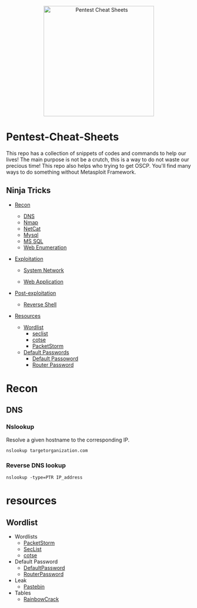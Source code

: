 <p align="center">
  <img src="https://github.com/Kitsun3Sec/Pentest-Cheat-Sheets/blob/master/CheatSheets/28533648.png" alt="Pentest Cheat Sheets" width="300" />
</p>

# Pentest-Cheat-Sheets
This repo has a collection of snippets of codes and commands to help our lives!
The main purpose is not be a crutch, this is a way to do not waste our precious time!
This repo also helps who trying to get OSCP. You'll find many ways to do something without Metasploit Framework.

## Ninja Tricks

- [Recon](#recon)
  - [DNS](#dns)
  - [Nmap](#nmap)
  - [NetCat](#netcat)
  - [Mysql](#mysql)
  - [MS SQL](#ms-sql)
  - [Web Enumeration](#web-enumeration)
- [Exploitation](#exploitation)
  - [System Network](#system-network)

  - [Web Application](#web-application)

- [Post-exploitation](#post-exploitation)
  - [Reverse Shell](#reverse-shell)

- [Resources](#resources)
  - [Wordlist](#wordlist)
    - [seclist](#seclist)
    - [cotse](#cotse)
    - [PacketStorm](#packetstorm)
  - [Default Passwords](#default-passwords)
    - [Default Passoword](#default-password)
    - [Router Password](#Router-password)


# Recon

## DNS

### Nslookup

Resolve a given hostname to the corresponding IP.

```shell
nslookup targetorganization.com
```

### Reverse DNS lookup

```shell
nslookup -type=PTR IP_address
```
# resources

## Wordlist

* Wordlists
  * [PacketStorm](https://packetstormsecurity.com/Crackers/wordlists/dictionaries/)
  * [SecList](https://github.com/danielmiessler/SecLists)
  * [cotse](http://www.cotse.com/tools/wordlists1.htm)
* Default Password
  * [DefaultPassword](http://www.defaultpassword.com/)
  * [RouterPassword](http://www.routerpasswords.com/)
* Leak
  * [Pastebin](https://pastebin.com)
* Tables
  * [RainbowCrack](https://project-rainbowcrack.com/table.htm)


